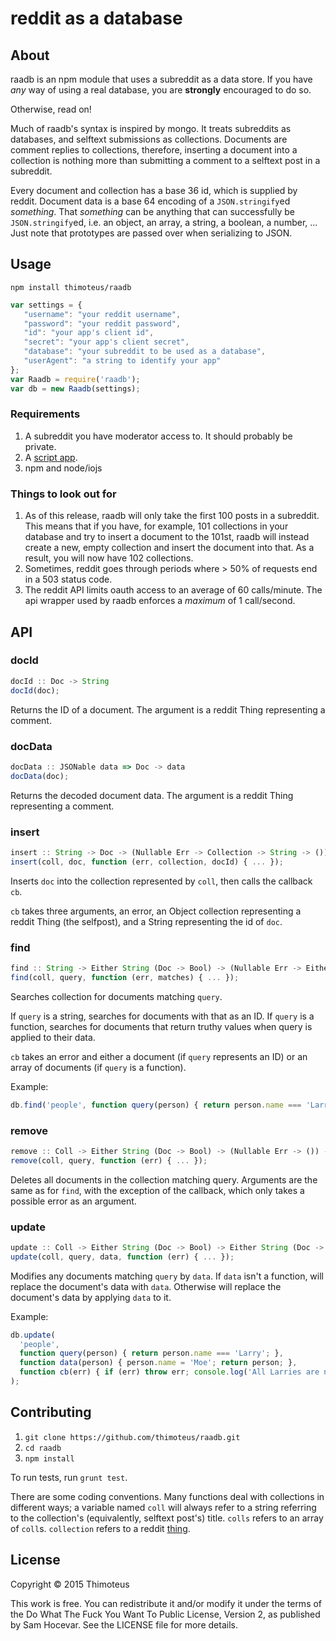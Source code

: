 # reddit as a database

## About

raadb is an npm module that uses a subreddit as a data store.
If you have *any* way of using a real database, you are **strongly** encouraged to do so.

Otherwise, read on!

Much of raadb's syntax is inspired by mongo.
It treats subreddits as databases, and selftext submissions as collections.
Documents are comment replies to collections, therefore, inserting a document into a collection is nothing more than submitting a comment to a selftext post in a subreddit.

Every document and collection has a base 36 id, which is supplied by reddit.
Document data is a base 64 encoding of a `JSON.stringify`ed *something*.
That *something* can be anything that can successfully be `JSON.stringify`ed, i.e. an object, an array, a string, a boolean, a number, ...
Just note that prototypes are passed over when serializing to JSON.

## Usage

`npm install thimoteus/raadb`

```javascript
var settings = {
   "username": "your reddit username",
   "password": "your reddit password",
   "id": "your app's client id",
   "secret": "your app's client secret",
   "database": "your subreddit to be used as a database",
   "userAgent": "a string to identify your app"
};
var Raadb = require('raadb');
var db = new Raadb(settings);
```

### Requirements

1. A subreddit you have moderator access to.
It should probably be private.
2. A [script app](https://www.reddit.com/prefs/apps/).
3. npm and node/iojs

### Things to look out for

1. As of this release, raadb will only take the first 100 posts in a subreddit.
This means that if you have, for example, 101 collections in your database and try to insert a document to the 101st, raadb will instead create a new, empty collection and insert the document into that.
As a result, you will now have 102 collections.
2. Sometimes, reddit goes through periods where > 50% of requests end in a 503 status code.
3. The reddit API limits oauth access to an average of 60 calls/minute.
The api wrapper used by raadb enforces a *maximum* of 1 call/second.

## API

### docId
```javascript
docId :: Doc -> String
docId(doc);
```

Returns the ID of a document. The argument is a reddit Thing representing a comment.

### docData
```javascript
docData :: JSONable data => Doc -> data
docData(doc);
```

Returns the decoded document data. The argument is a reddit Thing representing a comment.

### insert
```javascript
insert :: String -> Doc -> (Nullable Err -> Collection -> String -> ()) -> ()
insert(coll, doc, function (err, collection, docId) { ... });
```

Inserts `doc` into the collection represented by `coll`, then calls the callback `cb`.

`cb` takes three arguments, an error, an Object collection representing a reddit Thing (the selfpost), and a String representing the id of `doc`.

### find
```javascript
find :: String -> Either String (Doc -> Bool) -> (Nullable Err -> Either Doc [Doc] -> ()) -> ()
find(coll, query, function (err, matches) { ... });
```

Searches collection for documents matching `query`.

If `query` is a string, searches for documents with that as an ID.
If `query` is a function, searches for documents that return truthy values
when query is applied to their data.

`cb` takes an error and either a document (if `query` represents an ID) or an array of documents (if `query` is a function).

Example:
```javascript
db.find('people', function query(person) { return person.name === 'Larry'; }, console.log);
```

### remove
```javascript
remove :: Coll -> Either String (Doc -> Bool) -> (Nullable Err -> ()) -> ()
remove(coll, query, function (err) { ... });
```

Deletes all documents in the collection matching query. Arguments are the same as for `find`, with the exception of the callback, which only takes a possible error as an argument.

### update
```javascript
update :: Coll -> Either String (Doc -> Bool) -> Either String (Doc -> Doc) -> (Nullable Err -> ()) -> ()
update(coll, query, data, function (err) { ... });
```

Modifies any documents matching `query` by `data`.
If `data` isn't a function, will replace the document's data with `data`.
Otherwise will replace the document's data by applying `data` to it.

Example:
```javascript
db.update(
  'people',
  function query(person) { return person.name === 'Larry'; },
  function data(person) { person.name = 'Moe'; return person; },
  function cb(err) { if (err) throw err; console.log('All Larries are now Moes!') }
);
```

## Contributing

1. `git clone https://github.com/thimoteus/raadb.git`
2. `cd raadb`
3. `npm install`

To run tests, run `grunt test`.

There are some coding conventions.
Many functions deal with collections in different ways; a variable named `coll` will always refer to a string referring to the collection's (equivalently, selftext post's) title. `colls` refers to an array of `coll`s. `collection` refers to a reddit [thing](https://www.reddit.com/dev/api#fullnames).

## License

Copyright © 2015 Thimoteus

This work is free. You can redistribute it and/or modify it under the
terms of the Do What The Fuck You Want To Public License, Version 2,
as published by Sam Hocevar. See the LICENSE file for more details.
